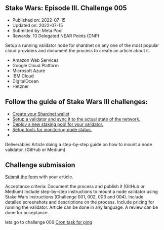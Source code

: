 ## Stake Wars: Episode III. Challenge 005
* Published on: 2022-07-15
* Updated on: 2022-07-15
* Submitted by: Meta Pool
* Rewards: 10 Delegated NEAR Points (DNP)

Setup a running validator node for shardnet on any one of the most popular cloud providers and document the process to create an article about it.

* Amazon Web Services
* Google Cloud Platform
* Microsoft Azure
* IBM Cloud
* DigitalOcean
* Hetzner

## Follow the guide of Stake Wars III challenges:

* [Create your Shardnet wallet](https://github.com/near/stakewars-iii/blob/main/challenges/001.md)
* [Setup a validator and sync it to the actual state of the network.](https://github.com/near/stakewars-iii/blob/main/challenges/002.md)
* [Deploy a new staking pool for your validator.](https://github.com/near/stakewars-iii/blob/main/challenges/003.md)
* [Setup tools for monitoring node status.](https://github.com/near/stakewars-iii/blob/main/challenges/004.md)
* 
Deliverables
Article doing a step-by-step guide on how to mount a node validator. (GitHub or Medium)

## Challenge submission
[Submit the form](https://docs.google.com/forms/d/e/1FAIpQLScp9JEtpk1Fe2P9XMaS9Gl6kl9gcGVEp3A5vPdEgxkHx3ABjg/viewform) with your article.

Acceptance criteria:
Document the process and publish it (GitHub or Medium)
Include step-by-step instructions to mount a node validator using Stake Wars instructions (Challenge 001, 002, 003 and 004).
Include detailed screenshots and descriptions on the process.
Include pricing for running the validator.
Article can be done in any language. A review can be done for acceptance.

lets go to challange 006
[Cron task for ping](https://github.com/fatalbar/testnet-manual/blob/main/NEAR/challange/006.md)
